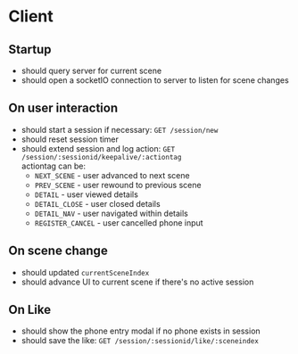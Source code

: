 Client
======

Startup
-------
- should query server for current scene
- should open a socketIO connection to server to listen for scene changes

On user interaction
-------------------
- should start a session if necessary: `GET /session/new`
- should reset session timer
- should extend session and log action: `GET /session/:sessionid/keepalive/:actiontag`  
actiontag can be:
  - `NEXT_SCENE` - user advanced to next scene
  - `PREV_SCENE` - user rewound to previous scene
  - `DETAIL` - user viewed details
  - `DETAIL_CLOSE` - user closed details
  - `DETAIL_NAV` - user navigated within details
  - `REGISTER_CANCEL` - user cancelled phone input

On scene change
---------------
- should updated `currentSceneIndex`
- should advance UI to current scene if there's no active session

On Like
-------
- should show the phone entry modal if no phone exists in session
- should save the like: `GET /session/:sessionid/like/:sceneindex`
